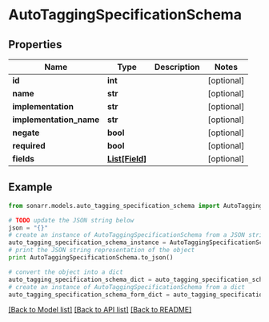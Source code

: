 # AutoTaggingSpecificationSchema


## Properties
Name | Type | Description | Notes
------------ | ------------- | ------------- | -------------
**id** | **int** |  | [optional] 
**name** | **str** |  | [optional] 
**implementation** | **str** |  | [optional] 
**implementation_name** | **str** |  | [optional] 
**negate** | **bool** |  | [optional] 
**required** | **bool** |  | [optional] 
**fields** | [**List[Field]**](Field.md) |  | [optional] 

## Example

```python
from sonarr.models.auto_tagging_specification_schema import AutoTaggingSpecificationSchema

# TODO update the JSON string below
json = "{}"
# create an instance of AutoTaggingSpecificationSchema from a JSON string
auto_tagging_specification_schema_instance = AutoTaggingSpecificationSchema.from_json(json)
# print the JSON string representation of the object
print AutoTaggingSpecificationSchema.to_json()

# convert the object into a dict
auto_tagging_specification_schema_dict = auto_tagging_specification_schema_instance.to_dict()
# create an instance of AutoTaggingSpecificationSchema from a dict
auto_tagging_specification_schema_form_dict = auto_tagging_specification_schema.from_dict(auto_tagging_specification_schema_dict)
```
[[Back to Model list]](../README.md#documentation-for-models) [[Back to API list]](../README.md#documentation-for-api-endpoints) [[Back to README]](../README.md)


